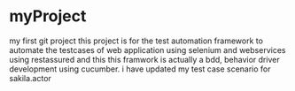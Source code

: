 # myProject
my first git project
this project is for the test automation framework to automate the testcases of web application using selenium and webservices using restassured
and this this framwork is actually a bdd, behavior driver development using cucumber.
i have updated my test case scenario for sakila.actor
